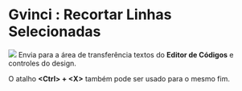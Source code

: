 # Gvinci : Recortar Linhas Selecionadas

![](http://www.gvinci.com.br/manual/recortgv5.png) Envia para a área de transferência textos do **Editor de Códigos** e controles do design.

O atalho **&lt;Ctrl&gt; + &lt;X&gt;** também pode ser usado para o mesmo fim.

